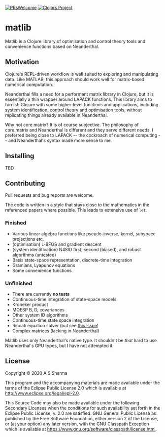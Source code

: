 [![PRsWelcome](https://img.shields.io/badge/PRs-welcome-brightgreen.svg?style=flat-square)](http://makeapullrequest.com)
[![Clojars Project](https://img.shields.io/clojars/v/matlib.svg)](https://clojars.org/matlib)

# matlib

Matlib is a Clojure library of optimisation and control theory tools and
convenience functions based on Neanderthal.

## Motivation

Clojure's REPL-driven workflow is well suited to exploring and manipulating data.
Like MATLAB, this approach should work well for matrix-based numerical computation.

Neanderthal fills a need for a performant matrix library in Clojure, but it is
essentially a thin wrapper around LAPACK functions. This library aims to
furnish Clojure with some higher-level functions and applications, including
system identification, control theory and optimisation tools, without replicating
things already available in Neanderthal.

Why not core.matrix? It is of course subjective. The philosophy of core.matrix
and Neanderthal is different and they serve different needs. I preferred being
close to LAPACK -- the cockroach of numerical computing -- and Neanderthal's
syntax made more sense to me.


## Installing

TBD


## Contributing

Pull requests and bug reports are welcome. 

The code is written in a style that stays close to the mathematics in the
referenced papers where possible. This leads to extensive use of `let`.


### Finished

- Various linear algebra functions like pseudo-inverse, kernel, subspace projections etc.
- (optimisation) L-BFGS and gradient descent
- (system identification) N4SID first, second (biased), and robust algorithms (untested)
- Basis state-space representation, discrete-time integration
- Gramians, Lyapunov equations
- Some convenience functions


### Unfinished

- There are currently **no tests**
- Continuous-time integration of state-space models
- Kroneker product
- MOESP B, D, covariances
- Other system ID algorithms
- Continuous-time state space integration
- Riccati equation solver (but see [this issue](https://github.com/uncomplicate/neanderthal/issues/93))
- Complex matrices (lacking in Neanderthal)

Matlib uses only Neanderthal's native type. It shouldn't be *that* hard to use
Neanderthal's GPU types, but I have not attempted it.


## License

Copyright © 2020 A S Sharma

This program and the accompanying materials are made available under the
terms of the Eclipse Public License 2.0 which is available at
http://www.eclipse.org/legal/epl-2.0.

This Source Code may also be made available under the following Secondary
Licenses when the conditions for such availability set forth in the Eclipse
Public License, v. 2.0 are satisfied: GNU General Public License as published by
the Free Software Foundation, either version 2 of the License, or (at your
option) any later version, with the GNU Classpath Exception which is available
at https://www.gnu.org/software/classpath/license.html.
